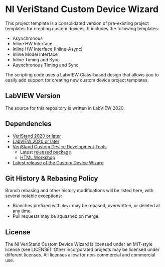 # NI VeriStand Custom Device Wizard

This project template is a consolidated version of pre-existing project templates for creating custom devices. It includes the following templates:

- Asynchronous
- Inline HW Interface
- Inline HW Interface (Inline-Async)
- Inline Model Interface
- Inline Timing and Sync
- Asynchronous Timing and Sync

The scripting code uses a LabVIEW Class-based design that allows you to easily add support for creating new custom device project templates.

## LabVIEW Version

The source for this repository is written in LabVIEW 2020.

## Dependencies

- [VeriStand 2020 or later](https://www.ni.com/en-us/support/downloads/software-products/download.veristand.html)
- [LabVIEW 2020 or later](https://www.ni.com/en-us/support/downloads/software-products/download.labview.html)
- [VeriStand Custom Device Development Tools](https://github.com/ni/niveristand-custom-device-development-tools)
  - Latest [released package](https://github.com/ni/niveristand-custom-device-development-tools/releases/latest)
  - [HTML Workshop](https://github.com/ni/niveristand-custom-device-development-tools/issues/38)
- [Latest release of the Custom Device Wizard](https://github.com/ni/niveristand-custom-device-wizard/releases/latest)

## Git History & Rebasing Policy

Branch rebasing and other history modifications will be listed here, with several notable exceptions:
- Branches prefixed with `dev/` may be rebased, overwritten, or deleted at any time.
- Pull requests may be squashed on merge.

## License

The NI VeriStand Custom Device Wizard is licensed under an MIT-style license (see LICENSE). Other incorporated projects may be licensed under different licenses. All licenses allow for non-commercial and commercial use.
